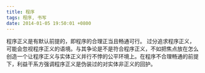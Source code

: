 ```yaml
---
title: 程序
tags: 程序, 书写
date: 2014-01-05 19:50:01 +0800
---
```



程序正义是有默认前提的，即程序的合理正当且畅通可行。 过分追求程序正义，可能会忽视程序正义的语境。与其争论是不是符合程序正义，不如把焦点放在怎么创造一个让程序正义与实体正义并行不悖的公平环境上。在程序不合理畅通的前提下，利益干系方强调程序正义是伪装过的对实体非正义的回护。

